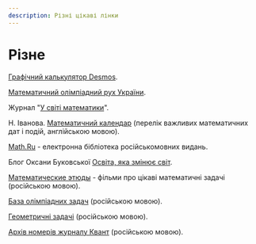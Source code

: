 ```yaml
---
description: Різні цікаві лінки
---
```


# Різне

[Графічний калькулятор Desmos](https://www.desmos.com/calculator?lang=uk).

[Математичний олімпіадний рух України](https://matholymp.org.ua/).

Журнал "[У світі математики](http://probability.univ.kiev.ua/usm/)".

Н. Іванова. [Математичний календар](https://www.researchgate.net/project/Mathematical-Calendar) (перелік важливих математичних дат і подій, англійською мовою).

[Math.Ru](https://math.ru/) - електронна бібліотека російськомовних видань.

Блог Оксани Буковської [Освіта, яка змінює світ](https://mathbuk.blogspot.com/).

[Математические этюды](http://www.etudes.ru/) - фільми про цікаві математичні задачі (російською мовою).

[База олімпіадних задач](https://problems.ru/)  (російською мовою).

[Геометричні задачі](http://zadachi.mccme.ru/2012/#\&page1) (російською мовою).

[Архів номерів журналу Квант](http://kvant.mccme.ru/) (російською мовою).

